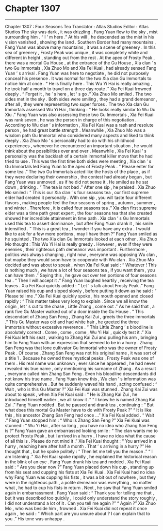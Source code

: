 
# Chapter 1307


---

Chapter 1307 : Four Seasons Tea
Translator :
Atlas Studios
Editor :
Atlas Studios
The sky was dark , it was drizzling .
Fang Yuan flew to the sky , mist surrounding him .
“ I ’ m here .” At his will , he descended as the mist in his vision vanished , showing the land .
Southern Border had many mountains , Fang Yuan was above many mountains , it was a scene of greenery .
In this sea of greenery , Frosty Peak was unique , it was completely white and different in height , standing out from the rest .
At the apex of Frosty Peak , there was a mortal Gu House , at the entrance of the Gu House , Xia clan ’ s two Gu Immortals , Xia Zhuo Mo and Xia Fei Kuai , had already sensed Fang Yuan ’ s arrival .
Fang Yuan was here to negotiate , he did not purposely conceal his presence .
It was normal for the two Xia clan Gu Immortals to notice him at once .
“ He is finally here . This Wu Yi Hai is really amazing , he took half a month to travel on a three day route .” Xia Fei Kuai frowned deeply .
“ Forget it , he ’ s here , let ’ s go .” Xia Zhuo Mo smiled .
The two sides met in the sky .
Both sides were smiling , they had a grand demeanor , after all , they were representing two super forces .
The two Xia clan Gu Immortals assessed Wu Yi Hai , thinking : “ He looks really similar to Wu Du Xiu .”
Fang Yuan was also assessing these two Gu Immortals , Xia Fei Kuai was rank seven , he was the person in charge of this negotiation .
According to Wu clan ’ s information , Xia Fei Kuai was a rash and resolute person , he had great battle strength . Meanwhile , Xia Zhuo Mo was a wisdom path Gu Immortal who considered many aspects and liked to think deeply .
Xia Zhuo Mo ’ s personality had to do with his childhood experiences , whenever he encountered an important situation , he would think about the possibilities over and over .
Meanwhile , Xia Fei Kuai ’ s personality was the backlash of a certain immortal killer move that he had tried to use .
This was the first time both sides were meeting , Xia clan ’ s Gu Immortals led Fang Yuan to the apex of Frosty Peak .
“ Please enter for some tea .” The two Gu Immortals acted like the hosts of the place , as if they were declaring their ownership , the contest had already begun , but Fang Yuan was unmoved , as if he did not sense it .
He smiled as he sat down , drinking .
“ The tea is not bad .” After one sip , he praised .
Xia Zhuo Mo smiled : “ This is our Xia clan ’ s four seasons tea , our first supreme elder had created it personally . With one sip , you will taste four different flavors , making people feel the four seasons of spring , autumn , summer , and winter . Therefore , it is called four seasons tea .”
Xia clan first supreme elder was a time path great expert , the four seasons tea that she created showed her incredible attainment in time path .
Xia clan ’ s Gu Immortals used this tea to assert dominance , but after Fang Yuan drank it , his smile intensified .
“ This is a great tea , I wonder if you have any extra . I would like to ask for a few more portions , may I have them ?” Fang Yuan smiled as he squinted .
The two Xia clan Gu Immortals looked at each other .
Xia Zhuo Mo thought : This Wu Yi Hai is really greedy . However , even if they were enemies , their righteous path demeanor was important . Furthermore , politics was always changing , right now , everyone was opposing Wu clan , but maybe they would soon have to cooperate with Wu clan .
Xia Zhuo Mo decided and was about to speak , when Xia Fei Kuai said : “ Whatever ! This is nothing much , we have a lot of four seasons tea , if you want them , you can have them .”
Saying this , he gave out over ten portions of four seasons tea .
“ Then I will accept it .” Fang Yuan laughed heartily , receiving the tea leaves .
Xia Fei Kuai quickly added : “ Let ’ s talk about Frosty Peak .”
Fang Yuan raised his cup and sipped slowly , before putting it down as he said : “ Please tell me .”
Xia Fei Kuai quickly spoke , his mouth opened and closed rapidly : “ This matter takes very long to explain . Since we all know the origin , let ’ s cut to the chase , Little Zhang , come out .”
As he said that , a rank five Gu Master walked out of a door inside the Gu House .
“ This descendant of Zhang San Feng , Zhang Kai Zui , greets the three immortals .” This Gu Master was old and had white hair , he greeted the three immortals without excessive reverence .
“ This Little Zhang ’ s bloodline is absolutely correct . Come , come , come , Wu Yi Hai , quickly test it .” Xia Fei Kuai left his seat , walking to Zhang Kai Zui and pulling his arm , bringing him to Fang Yuan with an expression that seemed to be in a hurry .
Zhang San Feng was that lone cultivator Gu Immortal who was the owner of Frosty Peak .
Of course , Zhang San Feng was not his original name , it was sort of a title
1
. Because he owned three mystical peaks , Frosty Peak was one of them .
His real name was unknown , ever since he appeared , he had never revealed his true name , only mentioning his surname of Zhang . As a result , everyone called him Zhang San Feng . Even his bloodline descendants did not know his true name .
Fang Yuan knew this , Wu clan ’ s information was quite comprehensive .
But he suddenly waved his hand , acting confused : “ Wait , who is this Gu Master ?”
Xia Fei Kuai was stunned .
Zhang Kai Zui was about to speak , when Xia Fei Kuai said : “ He is Zhang Kai Zui , he introduced himself earlier , we all know it .”
“ I know he is named Zhang Kai Zui .” Fang Yuan nodded .
But he paused and drank tea , continuing : “ But what does this mortal Gu Master have to do with Frosty Peak ?”
“ It is like this , his ancestor Zhang San Feng had once …” Xia Fei Kuai added .
“ Wait .” Fang Yuan stopped him : “ Who is Zhang San Feng ?”
Xia Fei Kuai was stunned : “ Wu Yi Hai , after so long , you have no idea who Zhang San Feng is ?”
Fang Yuan gave an embarrassed looking smile : “ The clan wants me to protect Frosty Peak , but I arrived in a hurry , I have no idea what the cause of all this is . Please do not mind it .”
Xia Fei Kuai thought : “ You arrived in a hurry , reaching here after half a month . That ’ s arriving in a hurry ?”
He thought that , but he spoke politely : “ Then let me tell you the reason .”
“ I am listening .”
Xia Fei Kuai spoke rapidly , he explained the historical reason in the blink of an eye .
Fang Yuan drank his tea and nodded .
Xia Fei Kuai said : “ Are you clear now ?”
Fang Yuan placed down his cup , standing up from his seat and cupping his fists at Xia Fei Kuai .
Xia Fei Kuai had no idea why Fang Yuan was cupping his fists , it was a bit out of nowhere , but they were in the righteous path , a polite demeanor was everything , no matter what , he had to cup his fists in return .
Next , he saw that Fang Yuan smiled again in embarrassment .
Fang Yuan said : “ Thank you for telling me that , but it was described too quickly , I could only understand the story roughly , I did not understand a lot of it . Can you tell me again ?”
“ Again ?” Xia Zhuo Mo , who was beside him , frowned .
Xia Fei Kuai did not repeat it once again , he said : “ Which part are you unsure about ? I can explain that to you .”
His tone was unhappy .

---

